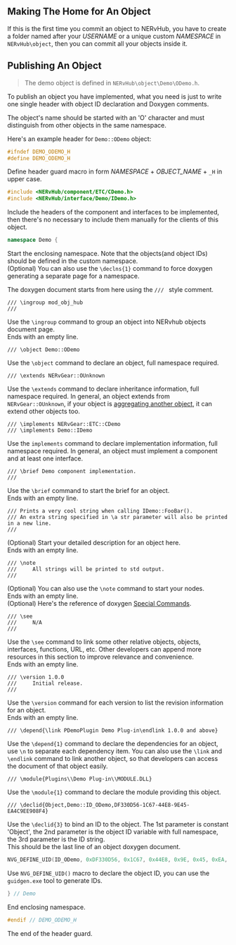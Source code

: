 ## Making The Home for An Object

If this is the first time you commit an object to NERvHub, you have to create a folder named after your _USERNAME_ or a unique custom _NAMESPACE_ in `NERvHub\object`, then you can commit all your objects inside it.

## Publishing An Object

> The demo object is defined in `NERvHub\object\Demo\ODemo.h`.

To publish an object you have implemented, what you need is just to write one single header with object ID declaration and Doxygen comments.

The object's name should be started with an 'O' character and must distinguish from other objects in the same namespace.

Here's an example header for `Demo::ODemo` object:

```CPP
#ifndef DEMO_ODEMO_H
#define DEMO_ODEMO_H
```
Define header guard macro in form _NAMESPACE_ + _OBJECT_NAME_ + `_H` in upper case.
```CPP
#include <NERvHub/component/ETC/CDemo.h>
#include <NERvHub/interface/Demo/IDemo.h>
```
Include the headers of the component and interfaces to be implemented, then there's no necessary to include them manually for the clients of this object.
```CPP
namespace Demo {
```
Start the enclosing namespace. Note that the objects(and object IDs) should be defined in the custom namespace.  
(Optional) You can also use the `\declns{1}` command to force doxygen generating a separate page for a namespace.

The doxygen document starts from here using the `/// ` style comment.
```
/// \ingroup mod_obj_hub
///
```
Use the `\ingroup` command to group an object into NERvhub objects document page.  
Ends with an empty line.
```
/// \object Demo::ODemo
```
Use the `\object` command to declare an object, full namespace required.
```
/// \extends NERvGear::OUnknown
```
Use the `\extends` command to declare inheritance information, full namespace required. In general, an object extends from `NERvGear::OUnknown`, if your object is [aggregating another object](https://msdn.microsoft.com/en-us/library/windows/desktop/ms686558), it can extend other objects too.
```
/// \implements NERvGear::ETC::CDemo
/// \implements Demo::IDemo
```
Use the `implements` command to declare implementation information, full namespace required. In general, an object must implement a component and at least one interface.
```
/// \brief Demo component implementation.
///
```
Use the `\brief` command to start the brief for an object.  
Ends with an empty line.
```
/// Prints a very cool string when calling IDemo::FooBar().
/// An extra string specified in \a str parameter will also be printed in a new line.
///
```
(Optional) Start your detailed description for an object here.  
Ends with an empty line.
```
/// \note
///     All strings will be printed to std output.
/// 
```
(Optional) You can also use the `\note` command to start your nodes.  
Ends with an empty line.  
(Optional) Here's the reference of doxygen [Special Commands](http://www.stack.nl/~dimitri/doxygen/manual/commands.html).
```
/// \see
///     N/A
///
```
Use the `\see` command to link some other relative objects, objects, interfaces, functions, URL, etc. Other developers can append more resources in this section to improve relevance and convenience.  
Ends with an empty line.
```
/// \version 1.0.0
///     Initial release.
///
```
Use the `\version` command for each version to list the revision information for an object.  
Ends with an empty line.
```
/// \depend{\link PDemoPlugin Demo Plug-in\endlink 1.0.0 and above}
```
Use the `\depend{1}` command to declare the dependencies for an object, use `\n` to separate each dependency item. You can also use the `\link` and `\endlink` command to link another object, so that developers can access the document of that object easily.
```
/// \module{Plugins\\Demo Plug-in\\MODULE.DLL}
```
Use the `\module{1}` command to declare the module providing this object.
```
/// \declid{Object,Demo::ID_ODemo,DF330D56-1C67-44E8-9E45-EA4C9EE908F4}
```
Use the `\declid{3}` to bind an ID to the object. The 1st parameter is constant 'Object', the 2nd parameter is the object ID variable with full namespace, the 3rd parameter is the ID string.  
This should be the last line of an object doxygen document.
```CPP
NVG_DEFINE_UID(ID_ODemo, 0xDF330D56, 0x1C67, 0x44E8, 0x9E, 0x45, 0xEA, 0x4C, 0x9E, 0xE9, 0x08, 0xF4); ///< DF330D56-1C67-44E8-9E45-EA4C9EE908F4
```
Use `NVG_DEFINE_UID()` macro to declare the object ID, you can use the `guidgen.exe` tool to generate IDs.
```CPP
} // Demo
```
End enclosing namespace.
```CPP
#endif // DEMO_ODEMO_H
```
The end of the header guard.
